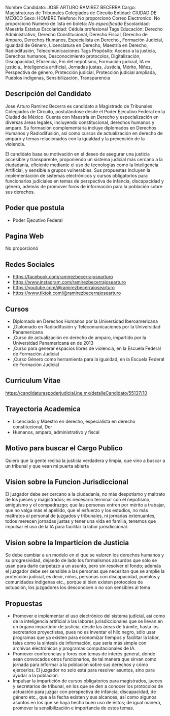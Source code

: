 Nombre Candidato: JOSE ARTURO RAMIREZ BECERRA
Cargo: Magistraturas de Tribunales Colegiados de Circuito
Entidad: CIUDAD DE MEXICO
Sexo: HOMBRE
Telefono: No proporcionó
Correo Electronico: No proporcionó
Numero de lista en boleta: *No especificado*
Escolaridad: Maestría
Estatus Escolaridad: Cédula profesional
Tags Educación: Derecho Administrativo, Derecho Constitucional, Derecho Fiscal, Derecho de Amparo, Derechos Humanos, Especialista en Derecho., Formación Judicial, Igualdad de Género, Licenciatura en Derecho, Maestría en Derecho, Radiodifusión, Telecomunicaciones
Tags Propósito: Acceso a la justicia, Derechos humanos, Desconocimiento protocolos, Digitalización, Discapacidad, Eficiencia, Fin del nepotismo, Formación judicial, IA en justicia., Inteligencia artificial, Jornadas justas, Justicia, Mérito, Niñez, Perspectiva de género, Protección judicial, Protección judicial ampliada, Pueblos indígenas, Sensibilización, Transparencia


## Descripción del Candidato 

Jose Arturo Ramirez Becerra es candidato a Magistrado de Tribunales Colegiados de Circuito, postulándose desde el Poder Ejecutivo Federal en la Ciudad de México. Cuenta con Maestría en Derecho y especialización en diversas áreas legales, incluyendo constitucional, derechos humanos y amparo. Su formación complementaria incluye diplomados en Derechos Humanos y Radiodifusión, así como cursos de actualización en derecho de amparo y temas relacionados con la igualdad y la prevención de la violencia.

El candidato basa su motivación en el deseo de asegurar una justicia accesible y transparente, proponiendo un sistema judicial más cercano a la ciudadanía, eficiente mediante el uso de tecnologías como la Inteligencia Artificial, y sensible a grupos vulnerables. Sus propuestas incluyen la implementación de sistemas electrónicos y cursos obligatorios para funcionarios judiciales en temas de perspectiva de infancia, discapacidad y género, además de promover foros de información para la población sobre sus derechos.


## Poder que postula

- Poder Ejecutivo Federal


## Pagina Web

No proporcionó


## Redes Sociales

- https://facebook.com/ramirezbecerrajosearturo
- https://www.instagram.com/ramirezbecerrajosearturo
- https://youtube.com/@ramirezbecerrajosearturo
- https://www.tiktok.com/@ramirezbecerrajosearturo


## Cursos

- Diplomado en Derechos Humanos por la Universidad Iberoamericana
- ,Diplomado en Radiodifusión y Telecomunicaciones por la Universidad Panamericana
- ,Curso de actualización en derecho de amparo, impartido por la Universidad Panamericana en  de 2013
- ,Curso para generar espacios libres de violencia, en la Escuela Federal de Formación Judicial
- ,Curso Género como herramienta para la igualdad, en la Escuela Federal de Formación Judicial


## Curriculum Vitae

https://candidaturaspoderjudicial.ine.mx/detalleCandidato/55137/10


## Trayectoria Academica

- Licenciado y Maestro en derecho, especialista en derecho constitucional, Der
- Humanos, amparo, administrativo y fiscal


## Motivo para buscar el Cargo Publico

Quiero que la gente reciba la justicia verdadera y limpia, que vino a buscar a un tribunal y que vean mi puerta abierta


## Vision sobre la Funcion Jurisdiccional

El juzgador debe ser cercano a la ciudadanía, no más despotismo y maltrato de los jueces y magistrados; es necesario terminar con el nepotismo, amiguismo y el compadrazgo; que las personas entren por mérito a trabajar, que no valga más el apellido, que el esfuerzo y los estudios, no más maltratos al personal de juzgados y tribunales, ni jornadas extenuantes, todos merecen jornadas justas y tener una vida en familia, tenemos que impulsar el uso de la IA para facilitar la labor jurisdiccional.


## Vision sobre la Imparticion de Justicia

Se debe cambiar a un modelo en el que se valoren los derechos humanos y su progresividad, dejando de lado los formalismos absurdos que sólo se usan para darle carpetazo a un asunto, pero sin resolver el fondo; además el juzgador debe ser sensible a las personas que necesitan que se amplíe la protección judicial, es decir, niños, personas con discapacidad, pueblos y comunidades indígenas etc., porque si bien existen protocolos de actuación, los juzgadores los desconocen o no son sensibles al tema


## Propuestas

- Promover e implementar el uso electrónico del sistema judicial, así como de la inteligencia artificial a las labores jurisdiccionales que se llevan en un órgano impartidor de justicia, desde las áreas de trámite, hasta los secretarios proyectistas, pues no es inventar el hilo negro, sólo usar programas que ya existen para economizar tiempos y facilitar la labor, tales como la síntesis de información, que sería más simple con archivos electrónicos y programas computacionales de IA.
- Promover conferencias y foros con temas de interés general, donde sean convocados otros funcionarios, de tal manera que sirvan como jornada para informar a la población sobre sus derechos y cómo ejercerlos. El juzgador no solo está para resolver asuntos, sino para ayudar a la población.
- Impulsar la impartición de cursos obligatorios para magistrados, jueces y secretarios de tribunal, en los que se den a conocer los protocolos de actuación para juzgar con perspectiva de infancia, discapacidad, de género etc., que a la fecha existen y sus alcances, así como algunos asuntos en los que se haya hecho buen uso de éstos; de igual manera, promover la sensibilización e importancia de estos temas.

